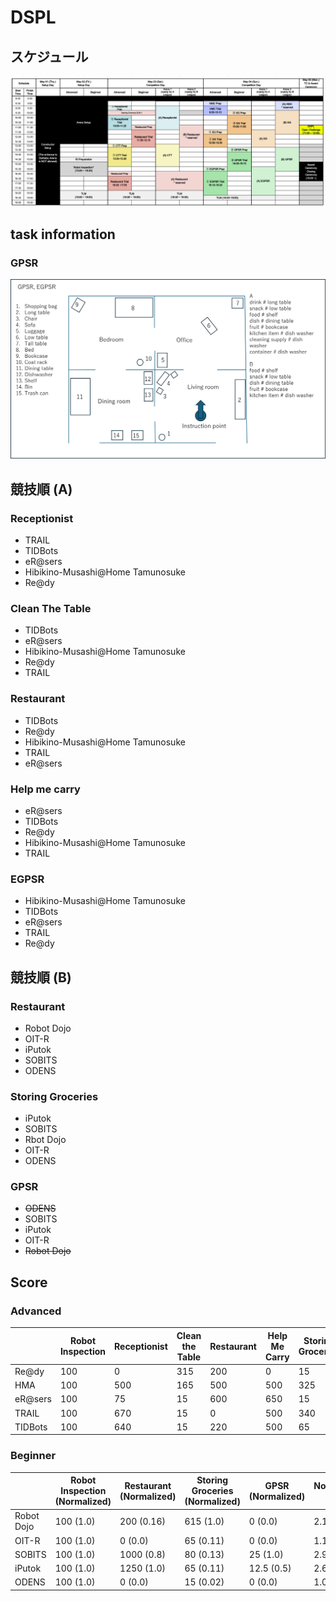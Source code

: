 # DSPL

## スケジュール
![](./dspl_schedule.png)

## task information
### GPSR
![](./GPSR_info.png)

## 競技順 (A)
### Receptionist
- TRAIL
- TIDBots
- eR@sers
- Hibikino-Musashi@Home Tamunosuke	
- Re@dy

### Clean The Table
- TIDBots
- eR@sers
- Hibikino-Musashi@Home Tamunosuke	
- Re@dy
- TRAIL

### Restaurant
- TIDBots
- Re@dy
- Hibikino-Musashi@Home Tamunosuke
- TRAIL
- eR@sers

### Help me carry
- eR@sers  
- TIDBots  
- Re@dy  
- Hibikino-Musashi@Home Tamunosuke  
- TRAIL 

### EGPSR
- Hibikino-Musashi@Home Tamunosuke  
- TIDBots  
- eR@sers  
- TRAIL  
- Re@dy  

## 競技順 (B)
### Restaurant
- Robot Dojo
- OIT-R
- iPutok
- SOBITS
- ODENS 

### Storing Groceries
- iPutok
- SOBITS
- Rbot Dojo
- OIT-R
- ODENS

### GPSR
- ~~ODENS~~
- SOBITS  
- iPutok  
- OIT-R  
- ~~Robot Dojo~~

## Score
### Advanced
|         | Robot Inspection | Receptionist | Clean the Table | Restaurant | Help Me Carry | Storing Groceries | EGPSR | Total | Rank | 
| ------- | ---------------- | ------------ | --------------- | ---------- | ------------- | ----------------- | ----- | ----- | ---- | 
| Re@dy   | 100              | 0            | 315             | 200        | 0             | 15                | 0     | 630   | 5    | 
| HMA     | 100              | 500          | 165             | 500        | 500           | 325               | 150   | 2240  | 2    | 
| eR@sers | 100              | 75           | 15              | 600        | 650           | 15                | 150   | 1605  | 4    | 
| TRAIL   | 100              | 670          | 15              | 0          | 500           | 340               | 200   | 1825  | 3    | 
| TIDBots | 100              | 640          | 15              | 220        | 500           | 65                | 800   | 2340  | 1    | 

### Beginner
|            | Robot Inspection (Normalized) | Restaurant (Normalized) | Storing Groceries (Normalized) | GPSR (Normalized) | Normalized Total | Rank | 
| ---------- | ----------------------------- | ----------------------- | ------------------------------ | ----------------- | ---------------- | ---- | 
| Robot Dojo | 100 (1.0)                     | 200 (0.16)              | 615 (1.0)                      | 0 (0.0)           | 2.16             | 3    | 
| OIT-R      | 100 (1.0)                     | 0 (0.0)                 | 65 (0.11)                      | 0 (0.0)           | 1.11             | 4    | 
| SOBITS     | 100 (1.0)                     | 1000 (0.8)              | 80 (0.13)                      | 25 (1.0)          | 2.93             | 1    | 
| iPutok     | 100 (1.0)                     | 1250 (1.0)              | 65 (0.11)                      | 12.5 (0.5)        | 2.61             | 2    | 
| ODENS      | 100 (1.0)                     | 0 (0.0)                 | 15 (0.02)                      | 0 (0.0)           | 1.02             | 5    | 
